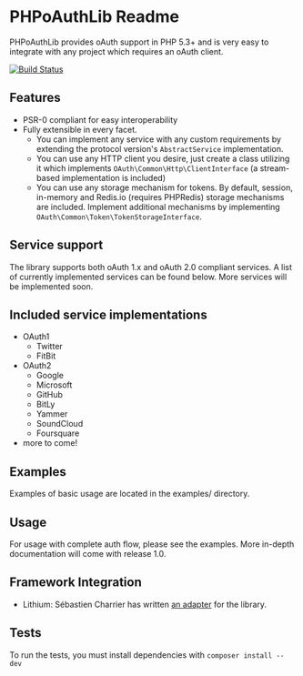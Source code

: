 PHPoAuthLib Readme
======
PHPoAuthLib provides oAuth support in PHP 5.3+ and is very easy to integrate with any project which requires an oAuth client. 

[![Build Status](https://travis-ci.org/Lusitanian/PHPoAuthLib.png?branch=master)](https://travis-ci.org/Lusitanian/PHPoAuthLib)

Features
--------
- PSR-0 compliant for easy interoperability
- Fully extensible in every facet.
   - You can implement any service with any custom requirements by extending the protocol version's `AbstractService` implementation.
   - You can use any HTTP client you desire, just create a class utilizing it which implements `OAuth\Common\Http\ClientInterface` (a stream-based implementation is included)
   - You can use any storage mechanism for tokens. By default, session, in-memory and Redis.io (requires PHPRedis) storage mechanisms are included. Implement additional mechanisms by implementing `OAuth\Common\Token\TokenStorageInterface`. 

Service support
----------------
The library supports both oAuth 1.x and oAuth 2.0 compliant services. A list of currently implemented services can be found below. More services will be implemented soon.

Included service implementations
------------------
 - OAuth1
   - Twitter
   - FitBit
 - OAuth2
   - Google
   - Microsoft
   - GitHub
   - BitLy
   - Yammer
   - SoundCloud
   - Foursquare
 - more to come!

Examples
--------
Examples of basic usage are located in the examples/ directory.

Usage
------
For usage with complete auth flow, please see the examples. More in-depth documentation will come with release 1.0.

Framework Integration
---------------------
* Lithium: Sébastien Charrier has written [an adapter](https://github.com/scharrier/li3_socialauth) for the library.

Tests
------
To run the tests, you must install dependencies with `composer install --dev`
